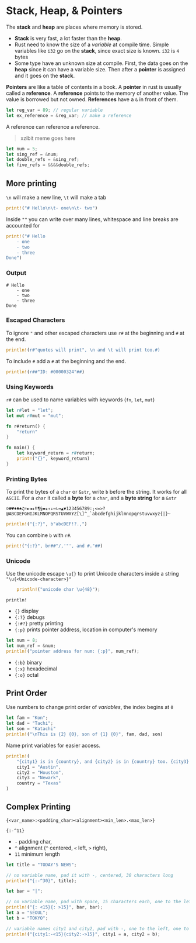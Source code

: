 # Stack, Heap, & Pointers

The **stack** and **heap** are places where memory is stored.

- **Stack** is very fast, a lot faster than the **heap**.
- Rust need to know the size of a _variable_ at compile time. Simple variables like `i32` go on the **stack**, since exact size is known. `i32` is `4` bytes
- Some type have an unknown size at compile. First, the data goes on the **heap** since it can have a variable  size. Then after a **pointer** is assigned and it goes on the **stack**. 

**Pointers** are like a table of contents in a book. A **pointer** in rust is usually called a **reference**. A **reference** points to the memory of another value. The value is borrowed but not owned. **References** have a `&` in front of them. 

```rust
let reg_var = 89; // regular variable
let ex_reference = &reg_var; // make a reference
```

A reference can reference a reference.

> xzibit meme goes here

```rust
let num = 5;
let sing_ref = &num;
let double_refs = &sing_ref;
let five_refs = &&&&double_refs;
```

## More printing

`\n` will make a new line, `\t` will make a tab

```rust
print!("# Hello\n\t- one\n\t- two")
```

Inside `""` you can write over many lines, whitespace and line breaks are accounted for

```rust
print!("# Hello
	- one
	- two
	- three
Done")
```


### Output 

```
# Hello
	- one
	- two
	- three
Done
```
### Escaped Characters

To ignore `"` and other escaped characters use `r#` at the beginning and `#` at the end.

```rust
println!(r#"quotes will print", \n and \t will print too.#)
```

To include `#` add a `#` at the beginning and the end.

```rust
println!(r##"ID: #00000324"##)
```

### Using Keywords

`r#` can be used to name variables with keywords (`fn`, `let`, `mut`)

```rust
let r#let = "let";
let mut r#mut = "mut";

fn r#return() {
	"return"
}

fn main() {
	let keyword_return = r#return;
	print!("{}", keyword_return)
}
```

### Printing Bytes

To print the bytes of a `char` or `&str`, write `b` before the string. It works for all `ASCII`. For a `char` it called a **byte** for a `char`, and a **byte string** for a `&str`

```
☺☻♥♦♣♠♫☼►◄↕‼¶§▬↨↑↓→∟↔▲▼123456789:;<=>?@ABCDEFGHIJKLMNOPQRSTUVWXYZ[\]^_`abcdefghijklmnopqrstuvwxyz{|}~
```

```rust
println!("{:?}", b"abcDEF!?.,")
```

You can combine `b` with `r#`. 

```rust
print!("{:?}", br##"/,'"', and #."##)
```

### Unicode

Use the unicode escape `\u{}` to print Unicode characters inside a string `"\u{<Unicode-character>}"` 

```rust
    println!("unicode char \u{48}");
```

`println!`
- `{}` display
- `{:?}` debugs
- `{:#?}` pretty printing
- `{:p}` prints pointer address, location in computer's memory

```rust
let num = 8;
let num_ref = &num;
println!("pointer address for num: {:p}", num_ref);
```

- `{:b}` binary
- `{:x}` hexadecimal
- `{:o}` octal


## Print Order

Use numbers to change print order of _variables_, the index begins at `0`

```rust
let fam = "Kon";
let dad = "Tachi";
let son = "Katachi"
println!("\nThis is {2} {0}, son of {1} {0}", fam, dad, son)
```

Name print variables for easier access.

```rust
println!(
	"{city1} is in {country}, and {city2} is in {country} too. {city3} is not in {country}",
	city1 = "Austin",
	city2 = "Houston",
	city3 = "Newark",
	country = "Texas"
)
```

## Complex Printing

```
{<var_name>:<padding_char><alignment><min_len>.<max_len>}
```

`{:-^11}` 
- `-` padding char, 
- `^` alignment (`^` centered, `<` left, `>` right), 
- `11` minimum length


```rust
let title = "TODAY'S NEWS";

// no variable name, pad it with -, centered, 30 characters long
println!("{:-^30}", title); 

let bar = "|";

// no variable name, pad with space, 15 characters each, one to the left, one to the right
println!("{: <15}{: >15}", bar, bar); 
let a = "SEOUL";
let b = "TOKYO";

// variable names city1 and city2, pad with -, one to the left, one to the right
println!("{city1:-<15}{city2:->15}", city1 = a, city2 = b); 
```

